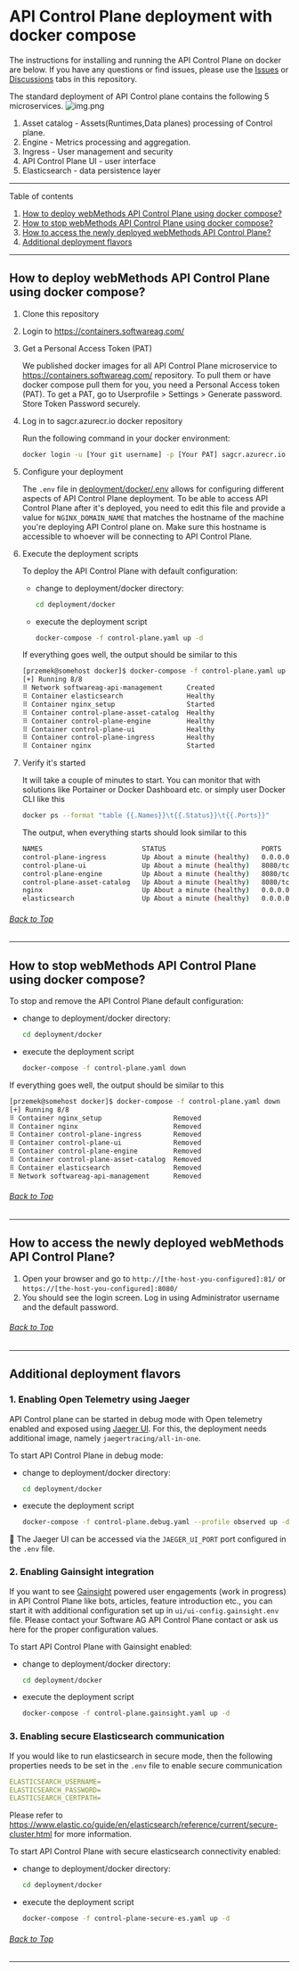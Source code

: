 # API Control Plane deployment with docker compose

The instructions for installing and running the API Control Plane on docker are below.
If you have any questions or find issues, please use the [Issues](https://github.com/SoftwareAG/webmethods-api-control-plane/issues) or [Discussions](https://github.com/SoftwareAG/webmethods-api-control-plane/discussions) tabs in this repository.

The standard deployment of API Control plane contains the following 5 microservices.
![img.png](../../attachments/apicp_logical_architecture.png)

1. Asset catalog - Assets(Runtimes,Data planes) processing of Control plane.
2. Engine - Metrics processing and aggregation.
3. Ingress - User management and security
4. API Control Plane UI - user interface
5. Elasticsearch - data persistence layer

***

Table of contents

1. [How to deploy webMethods API Control Plane using docker compose?](#how-to-deploy-webmethods-api-control-plane-using-docker-compose)
2. [How to stop webMethods API Control Plane using docker compose?](#how-to-stop-webmethods-api-control-plane-using-docker-compose)
3. [How to access the newly deployed webMethods API Control Plane?](#how-to-access-the-newly-deployed-webmethods-api-control-plane)
4. [Additional deployment flavors](#additional-deployment-flavors)

***

## How to deploy webMethods API Control Plane using docker compose?

1. Clone this repository

2. Login to https://containers.softwareag.com/

3. Get a Personal Access Token (PAT)

   We published docker images for all API Control Plane microservice to https://containers.softwareag.com/ repository. To pull them or have docker compose pull them for you, you need a Personal Access token (PAT). To get a PAT, go to Userprofile > Settings > Generate password. Store Token Password securely.

4. Log in to sagcr.azurecr.io docker repository

    Run the following command in your docker environment:

    ```bash
    docker login -u [Your git username] -p [Your PAT] sagcr.azurecr.io 
    ```

5. Configure your deployment

    The `.env` file in [deployment/docker/.env](deployment/docker/.env) allows for configuring different aspects of API Control Plane deployment. To be able to access API Control Plane after it's deployed, you need to edit this file and provide a value for `NGINX_DOMAIN_NAME` that matches the hostname of the machine you're deploying API Control plane on. Make sure this hostname is accessible to whoever will be connecting to API Control Plane.

6. Execute the deployment scripts

    To deploy the API Control Plane with default configuration:

    - change to deployment/docker directory:

        ```bash
        cd deployment/docker
        ```

    - execute the deployment script

        ```bash
        docker-compose -f control-plane.yaml up -d
        ```

    If everything goes well, the output should be similar to this

    ```bash
    [przemek@somehost docker]$ docker-compose -f control-plane.yaml up -d
    [+] Running 8/8
    ⠿ Network softwareag-api-management      Created                         0.2s
    ⠿ Container elasticsearch                Healthy                        22.6s
    ⠿ Container nginx_setup                  Started                         1.5s
    ⠿ Container control-plane-asset-catalog  Healthy                        88.6s
    ⠿ Container control-plane-engine         Healthy                        88.6s
    ⠿ Container control-plane-ui             Healthy                       119.1s
    ⠿ Container control-plane-ingress        Healthy                       150.5s
    ⠿ Container nginx                        Started                       151.2s
    ```

7. Verify it's started

    It will take a couple of minutes to start. You can monitor that with solutions like Portainer or Docker Dashboard etc. or simply user Docker CLI like this

    ```bash
    docker ps --format "table {{.Names}}\t{{.Status}}\t{{.Ports}}"
    ```

    The output, when everything starts should look similar to this

    ```bash
    NAMES                         STATUS                        PORTS
    control-plane-ingress         Up About a minute (healthy)   0.0.0.0:8080->8080/tcp, :::8080->8080/tcp
    control-plane-ui              Up About a minute (healthy)   8080/tcp
    control-plane-engine          Up About a minute (healthy)   8080/tcp
    control-plane-asset-catalog   Up About a minute (healthy)   8080/tcp
    nginx                         Up About a minute (healthy)   0.0.0.0:81->80/tcp, :::81->80/tcp, 0.0.0.0:444->443/tcp, :::444->443/tcp
    elasticsearch                 Up About a minute (healthy)   0.0.0.0:9200->9200/tcp, :::9200->9200/tcp, 9300/tcp
    ```

###### [Back to Top](#api-control-plane-deployment-with-docker-compose)
***

## How to stop webMethods API Control Plane using docker compose?

To stop and remove the API Control Plane default configuration:

- change to deployment/docker directory:

    ```bash
    cd deployment/docker
    ```

- execute the deployment script

    ```bash
    docker-compose -f control-plane.yaml down
    ```

If everything goes well, the output should be similar to this

```bash
[przemek@somehost docker]$ docker-compose -f control-plane.yaml down
[+] Running 8/8
⠿ Container nginx_setup                  Removed                         0.0s
⠿ Container nginx                        Removed                         0.3s
⠿ Container control-plane-ingress        Removed                        10.3s
⠿ Container control-plane-ui             Removed                        10.4s
⠿ Container control-plane-engine         Removed                        10.3s
⠿ Container control-plane-asset-catalog  Removed                        10.3s
⠿ Container elasticsearch                Removed                         2.6s
⠿ Network softwareag-api-management      Removed                         0.3s
```

###### [Back to Top](#api-control-plane-deployment-with-docker-compose)
***

## How to access the newly deployed webMethods API Control Plane?

1. Open your browser and go to `http://[the-host-you-configured]:81/` or `https://[the-host-you-configured]:8080/`
2. You should see the login screen. Log in using Administrator username and the default password.

###### [Back to Top](#api-control-plane-deployment-with-docker-compose)
***

## Additional deployment flavors

### 1. Enabling Open Telemetry using Jaeger

API Control plane can be started in debug mode with Open telemetry enabled and exposed using [Jaeger UI](https://www.jaegertracing.io/). For this, the deployment needs additional image, namely `jaegertracing/all-in-one`.

To start API Control Plane in debug mode:

- change to deployment/docker directory:

    ```bash
    cd deployment/docker
    ```

- execute the deployment script

    ```bash
    docker-compose -f control-plane.debug.yaml --profile observed up -d
    ```

:wave: The Jaeger UI can be accessed via the `JAEGER_UI_PORT` port configured in the `.env` file.

### 2. Enabling Gainsight integration

If you want to see [Gainsight](https://www.gainsight.com/product-experience/) powered user engagements (work in progress) in API Control Plane like bots, articles, feature introduction etc., you can start it with additional configuration set up in `ui/ui-config.gainsight.env` file. Please contact your Software AG API Control Plane contact or ask us here for the proper configuration values.

To start API Control Plane with Gainsight enabled:

- change to deployment/docker directory:

    ```bash
    cd deployment/docker
    ```

- execute the deployment script

    ```bash
    docker-compose -f control-plane.gainsight.yaml up -d
    ```

### 3. Enabling secure Elasticsearch communication

If you would like to run elasticsearch in secure mode, then the following properties needs to be set in the `.env` file to enable secure communication

``` yaml
ELASTICSEARCH_USERNAME=
ELASTICSEARCH_PASSWORD=
ELASTICSEARCH_CERTPATH=
```

Please refer to https://www.elastic.co/guide/en/elasticsearch/reference/current/secure-cluster.html for more information.

To start API Control Plane with secure elasticsearch connectivity enabled:

- change to deployment/docker directory:

    ```bash
    cd deployment/docker
    ```

- execute the deployment script

    ```bash
    docker-compose -f control-plane-secure-es.yaml up -d
    ```

###### [Back to Top](#api-control-plane-deployment-with-docker-compose)
***
